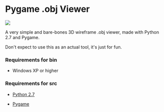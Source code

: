 Pygame .obj Viewer
=================
<img src="http://i.imgur.com/rzMucj9.gif">

A very simple and bare-bones 3D wireframe .obj viewer, made with Python 2.7 and Pygame.

Don't expect to use this as an actual tool, it's just for fun.

### Requirements for bin ###

- Windows XP or higher

### Requirements for src ###

- [Python 2.7](<http://www.python.org/ftp/python/2.7.6/python-2.7.6.msi>)

- [Pygame](<http://pygame.org/ftp/pygame-1.9.1.win32-py2.7.msi>)